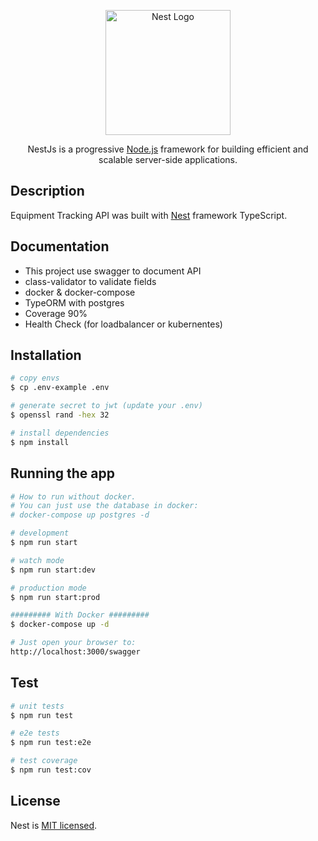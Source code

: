 <p align="center">
  <a href="http://nestjs.com/" target="blank"><img src="https://nestjs.com/img/logo-small.svg" width="200" alt="Nest Logo" /></a>
</p>

[circleci-image]: https://img.shields.io/circleci/build/github/nestjs/nest/master?token=abc123def456
[circleci-url]: https://circleci.com/gh/nestjs/nest

  <p align="center">NestJs is a progressive <a href="http://nodejs.org" target="_blank">Node.js</a> framework for building efficient and scalable server-side applications.</p>

## Description

Equipment Tracking API was built with [Nest](https://github.com/nestjs/nest) framework TypeScript.

## Documentation
- This project use swagger to document API
- class-validator to validate fields
- docker & docker-compose
- TypeORM with postgres
- Coverage 90%
- Health Check (for loadbalancer or kubernentes)

## Installation

```bash
# copy envs
$ cp .env-example .env

# generate secret to jwt (update your .env)
$ openssl rand -hex 32

# install dependencies
$ npm install

```

## Running the app

```bash
# How to run without docker.
# You can just use the database in docker: 
# docker-compose up postgres -d

# development
$ npm run start

# watch mode
$ npm run start:dev

# production mode
$ npm run start:prod

######### With Docker #########
$ docker-compose up -d

# Just open your browser to:
http://localhost:3000/swagger
```

## Test

```bash
# unit tests
$ npm run test

# e2e tests
$ npm run test:e2e

# test coverage
$ npm run test:cov
```

## License

Nest is [MIT licensed](LICENSE).
